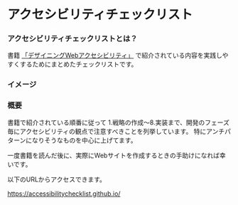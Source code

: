 # アクセシビリティチェックリスト

### アクセシビリティチェックリストとは？

書籍 [「デザイニングWebアクセシビリティ」](https://www.amazon.co.jp/dp/B01N3CGZ7W/ref=dp-kindle-redirect?_encoding=UTF8&btkr=1) 
で紹介されている内容を実践しやすくするためにまとめたチェックリストです。

### イメージ


### 概要
書籍で紹介されている順番に従って
1.戦略の作成〜8.実装まで、開発のフェーズ毎にアクセシビリティの観点で注意すべきことを列挙しています。
特にアンチパターンになりそうなものを中心に上げてます。

一度書籍を読んだ後に、実際にWebサイトを作成するときの手助けになれば幸いです。

以下のURLからアクセスできます。

https://accessibilitychecklist.github.io/
